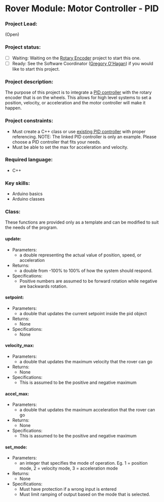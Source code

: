 # Rover Module: Motor Controller - PID

### Project Lead:
(Open)

### Project status:
 - [ ] Waiting: Waiting on the [Rotary Encoder](/rotary_encoder.md) project to start this one.
 - [ ] Ready: See the Software Coordinator ([Gregory O'Hagan](https://github.com/Gregory-OHagan)) if you would like to start this project.

### Project description:
The purpose of this project is to integrate a [PID controller](https://en.wikipedia.org/wiki/PID_controller) with the rotary encoder that is on the wheels. This allows for high level systems to set a position, velocity, or acceleration and the motor controller will make it happen.

### Project constraints:
 * Must create a C++ class or use [existing PID controller](https://github.com/br3ttb/Arduino-PID-Library) with proper referencing. NOTE: The linked PID controller is only an example. Please choose a PID controller that fits your needs.
 * Must be able to set the max for acceleration and velocity.

### Required language:
 * C++

### Key skills:
 * Arduino basics
 * Arduino classes

### Class:
These functions are provided only as a template and can be modified to suit the needs of the program.

#### update:
 * Parameters:
   * a double representing the actual value of position, speed, or acceleration
 * Returns:
   * a double from -100% to 100% of how the system should respond.
 * Specifications:
   * Positive numbers are assumed to be forward rotation while negative are backwards rotation.

#### setpoint:
* Parameters:
  * a double that updates the current setpoint inside the pid object
* Returns:
  * None
* Specifications:
  * None

#### velocity_max:
* Parameters:
  * a double that updates the maximum velocity that the rover can go
* Returns:
  * None
* Specifications:
  * This is assumed to be the positive and negative maximum

#### accel_max:
  * Parameters:
    * a double that updates the maximum acceleration that the rover can go
  * Returns:
    * None
  * Specifications:
    * This is assumed to be the positive and negative maximum

#### set_mode:
  * Parameters:
    * an integer that specifies the mode of operation. Eg. 1 = position mode, 2 = velocity mode, 3 = acceleration mode
  * Returns:
    * None
  * Specifications:
    * Must have protection if a wrong input is entered
    * Must limit ramping of output based on the mode that is selected.
